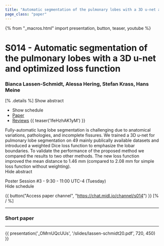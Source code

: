 ```yaml
---
title: "Automatic segmentation of the pulmonary lobes with a 3D u-net and optimized loss function"
page_class: "paper"
---
```


{% from "_macros.html" import presentation, button, teaser, youtube %}

# S014 - Automatic segmentation of the pulmonary lobes with a 3D u-net and optimized loss function

### Bianca Lassen-Schmidt, Alessa Hering, Stefan Krass, Hans Meine

[% .details %]
<a class="toggle_visibility" data-selector=".abstract" data-level="3">Show abstract</a>
- <a class="toggle_visibility" data-selector=".schedule" data-level="3">Show schedule</a>
- <a href="https://openreview.net/pdf?id=AkziGgmwl">Paper</a>
- <a href="https://openreview.net/forum?id=AkziGgmwl">Reviews</a>
{{ teaser('IfeHzhAK1yM') }}

<p>
    <span class="abstract">
        Fully-automatic lung lobe segmentation is challenging due to anatomical variations, pathologies, and incomplete fissures. We trained a 3D u-net for pulmonary lobe segmentation on 49 mainly publically available datasets and introduced a weighted Dice loss function to emphasize the lobar boundaries. To validate the performance of the proposed method we compared the results to two other methods. The new loss function improved the mean distance to 1.46 mm (compared to 2.08 mm for simple loss function without weighting).
        <br>
        <span class="actions"><a class="toggle_visibility" data-level="2">Hide abstract</a></span>
    </span>
</p>

<p>
    <span class="schedule">
        Poster Session #3  - 9:30 - 11:00 UTC-4 (Tuesday)
        <br>
        <span class="actions"><a class="toggle_visibility" data-level="2">Hide schedule</a></span>
    </span>
</p>

{{ button("Access paper channel", "https://chat.midl.io/channel/s014") }}
[% / %]

---

### Short paper

---

{{ presentation('_OMrnUQcUUs', '/slides/lassen-schmidt20.pdf', 720, 450) }}